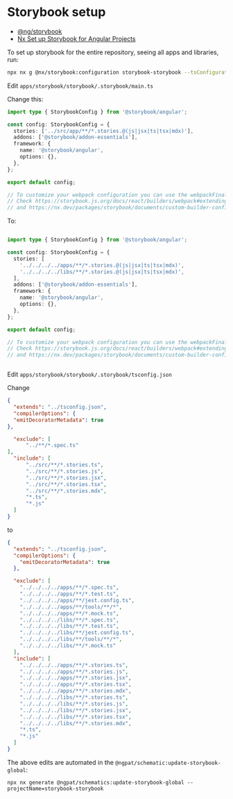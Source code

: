 # Storybook setup

- [@ng/storybook](https://nx.dev/packages/storybook#nxstorybook)
- [Nx Set up Storybook for Angular Projects](https://nx.dev/packages/storybook/documents/overview-angular)

To set up storybook for the entire repository, seeing all apps and libraries, run:

```bash
npx nx g @nx/storybook:configuration storybook-storybook --tsConfiguration=true --configureCypress=false --storybook7UiFramework=@storybook/angular
```

Edit `apps/storybook/storybook/.storybook/main.ts`

Change this:
```typescript
import type { StorybookConfig } from '@storybook/angular';

const config: StorybookConfig = {
  stories: ['../src/app/**/*.stories.@(js|jsx|ts|tsx|mdx)'],
  addons: ['@storybook/addon-essentials'],
  framework: {
    name: '@storybook/angular',
    options: {},
  },
};

export default config;

// To customize your webpack configuration you can use the webpackFinal field.
// Check https://storybook.js.org/docs/react/builders/webpack#extending-storybooks-webpack-config
// and https://nx.dev/packages/storybook/documents/custom-builder-configs


```
To:
```typescript

import type { StorybookConfig } from '@storybook/angular';

const config: StorybookConfig = {
  stories: [
    '../../../../apps/**/*.stories.@(js|jsx|ts|tsx|mdx)',
    '../../../../libs/**/*.stories.@(js|jsx|ts|tsx|mdx)',
  ],
  addons: ['@storybook/addon-essentials'],
  framework: {
    name: '@storybook/angular',
    options: {},
  },
};

export default config;

// To customize your webpack configuration you can use the webpackFinal field.
// Check https://storybook.js.org/docs/react/builders/webpack#extending-storybooks-webpack-config
// and https://nx.dev/packages/storybook/documents/custom-builder-configs



```


Edit `apps/storybook/storybook/.storybook/tsconfig.json`

Change
```json
{
  "extends": "../tsconfig.json",
  "compilerOptions": {
  "emitDecoratorMetadata": true
},

  "exclude": [
      "../**/*.spec.ts"
],
  "include": [
      "../src/**/*.stories.ts",
      "../src/**/*.stories.js",
      "../src/**/*.stories.jsx",
      "../src/**/*.stories.tsx",
      "../src/**/*.stories.mdx",
      "*.ts",
      "*.js"
  ] 
}
```

to

```json
{
  "extends": "../tsconfig.json",
  "compilerOptions": {
    "emitDecoratorMetadata": true
  },

  "exclude": [
    "../../../../apps/**/*.spec.ts",
    "../../../../apps/**/*.test.ts",
    "../../../../apps/**/jest.config.ts",
    "../../../../apps/**/tools/**/*",
    "../../../../apps/**/*.mock.ts",
    "../../../../libs/**/*.spec.ts",
    "../../../../libs/**/*.test.ts",
    "../../../../libs/**/jest.config.ts",
    "../../../../libs/**/tools/**/*",
    "../../../../libs/**/*.mock.ts"
  ],
  "include": [
    "../../../../apps/**/*.stories.ts",
    "../../../../apps/**/*.stories.js",
    "../../../../apps/**/*.stories.jsx",
    "../../../../apps/**/*.stories.tsx",
    "../../../../apps/**/*.stories.mdx",
    "../../../../libs/**/*.stories.ts",
    "../../../../libs/**/*.stories.js",
    "../../../../libs/**/*.stories.jsx",
    "../../../../libs/**/*.stories.tsx",
    "../../../../libs/**/*.stories.mdx",
    "*.ts",
    "*.js"
  ]
}

```

The above edits are automated in the `@ngpat/schematic:update-storybook-global`:
```angular2html
npx nx generate @ngpat/schematics:update-storybook-global --projectName=storybook-storybook
```
